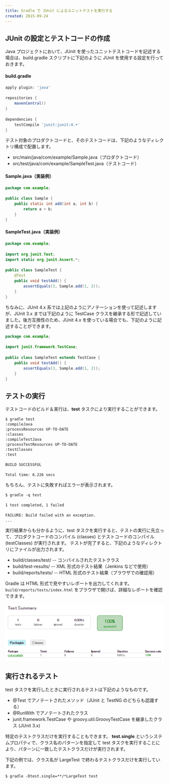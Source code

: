 ```yaml
---
title: Gradle で JUnit によるユニットテストを実行する
created: 2015-09-24
---
```


JUnit の設定とテストコードの作成
----
Java プロジェクトにおいて、JUnit を使ったユニットテストコードを記述する場合は、build.gradle スクリプトに下記のように JUnit を使用する設定を行っておきます。


#### build.gradle

```groovy
apply plugin: 'java'

repositories {
    mavenCentral()
}

dependencies {
    testCompile 'junit:junit:4.+'
}
```

テスト対象のプロダクトコードと、そのテストコードは、下記のようなディレクトリ構成で配置します。

- src/main/java/com/example/Sample.java（プロダクトコード）
- src/test/java/com/example/SampleTest.java（テストコード）

#### Sample.java（実装例）

```java
package com.example;

public class Sample {
    public static int add(int a, int b) {
        return a + b;
    }
}
```

#### SampleTest.java（実装例）

```java
package com.example;

import org.junit.Test;
import static org.junit.Assert.*;

public class SampleTest {
    @Test
    public void testAdd() {
        assertEquals(3, Sample.add(1, 2));
    }
}
```

ちなみに、JUnit 4.x 系では上記のようにアノテーションを使って記述しますが、JUnit 3.x までは下記のように TestCase クラスを継承する形で記述していました。後方互換性のため、JUnit 4.x を使っている場合でも、下記のように記述することができます。

```java
package com.example;

import junit.framework.TestCase;

public class SampleTest extends TestCase {
    public void testAdd() {
        assertEquals(3, Sample.add(1, 2));
    }
}
```

テストの実行
----

テストコードのビルド＆実行は、**test** タスクにより実行することができます。

```
$ gradle test
:compileJava
:processResources UP-TO-DATE
:classes
:compileTestJava
:processTestResources UP-TO-DATE
:testClasses
:test

BUILD SUCCESSFUL

Total time: 6.226 secs
```

もちろん、テストに失敗すればエラーが表示されます。

```
$ gradle -q test

1 test completed, 1 failed

FAILURE: Build failed with an exception.
...
```

実行結果からも分かるように、test タスクを実行すると、テストの実行に先立って、プロダクトコードのコンパイル (classes) とテストコードのコンパイル (testClasses) が実行されます。
テストが完了すると、下記のようなディレクトリにファイルが出力されます。

* build/classes/test/ -- コンパイルされたテストクラス
* build/test-results/ -- XML 形式のテスト結果（Jenkins などで使用）
* build/reports/tests/ -- HTML 形式のテスト結果（ブラウザでの確認用）

Gradle は HTML 形式で見やすいレポートを出力してくれます。
`build/reports/tests/index.html` をブラウザで開けば、詳細なレポートを確認できます。

![Fig. JUnit Report](test-junit.png)


実行されるテスト
----

test タスクを実行したときに実行されるテストは下記のようなものです。

* @Test でアノテートされたメソッド（JUnit と TestNG のどちらも認識する）
* @RunWith でアノテートされたクラス
* junit.framework.TestCase や groovy.util.GroovyTestCase を継承したクラス (JUnit 3.x)


特定のテストクラスだけを実行することもできます。
**test.single** というシステムプロパティで、クラス名のパターンを指定して test タスクを実行することにより、パターンに一致したテストクラスだけが実行されます。

下記の例では、クラス名が LargeTest で終わるテストクラスだけを実行しています。

```
$ gradle -Dtest.single=**/*LargeTest test
```


